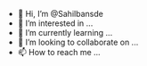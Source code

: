 - 👋 Hi, I’m @Sahilbansde
- 👀 I’m interested in ...
- 🌱 I’m currently learning ...
- 💞️ I’m looking to collaborate on ...
- 📫 How to reach me ...

<!---
Sahilbansde/Sahilbansde is a ✨ special ✨ repository because its `README.md` (this file) appears on your GitHub profile.
You can click the Preview link to take a look at your changes.
--->
